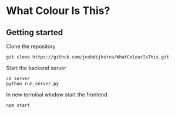 # What Colour Is This?



## Getting started

Clone the repository
```
git clone https://github.com/joshdijkstra/WhatColourIsThis.git
```

Start the backend server
```
cd server
python run_server.py
```

In new terminal window start the frontend
```
npm start
```
